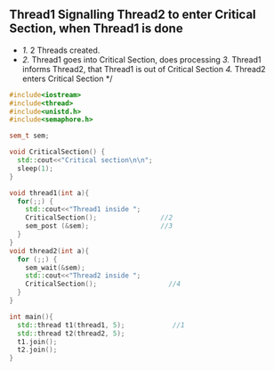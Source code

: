 ## Thread1 Signalling Thread2 to enter Critical Section, when Thread1 is done
- _1._ 2 Threads created.
- _2._ Thread1 goes into Critical Section, does processing
  _3._ Thread1 informs Thread2, that Thread1 is out of Critical Section
  _4._ Thread2 enters Critical Section
*/
```c++
#include<iostream>
#include<thread>
#include<unistd.h>
#include<semaphore.h>

sem_t sem;

void CriticalSection() {
  std::cout<<"Critical section\n\n";
  sleep(1);
}

void thread1(int a){
  for(;;) {
    std::cout<<"Thread1 inside ";
    CriticalSection();                //2
    sem_post (&sem);                  //3
  }
}
void thread2(int a){
  for (;;) {
    sem_wait(&sem);
    std::cout<<"Thread2 inside ";
    CriticalSection();                  //4
  }
}

int main(){
  std::thread t1(thread1, 5);            //1
  std::thread t2(thread2, 5);
  t1.join();
  t2.join();
}
```
